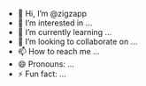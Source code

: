 - 👋 Hi, I’m @zigzapp
- 👀 I’m interested in ...
- 🌱 I’m currently learning ...
- 💞️ I’m looking to collaborate on ...
- 📫 How to reach me ...
- 😄 Pronouns: ...
- ⚡ Fun fact: ...

<!---
zigzapp/zigzapp is a ✨ special ✨ repository because its `README.md` (this file) appears on your GitHub profile.
You can click the Preview link to take a look at your changes.
--->

